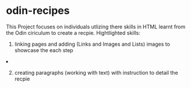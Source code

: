 # odin-recipes

This Project focuses on individuals utlizing there skills in HTML learnt from the Odin ciriculum to create a recpie. 
Hightlighted skills:

1. linking pages and adding (Links and Images and Lists) images to showcase the each step
<li></li>
<a></a>

2. creating paragraphs (working with text) with instruction to detail the recpie
<p></p>

